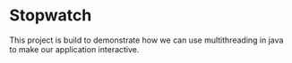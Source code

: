 # Stopwatch
This project is build to demonstrate how we can use multithreading in java to make our application interactive.
